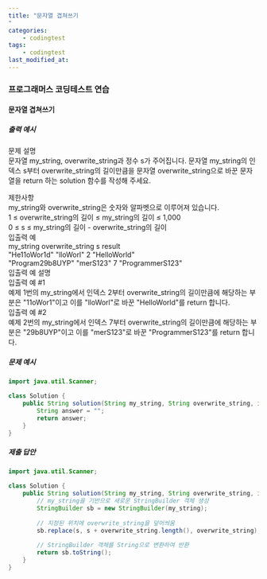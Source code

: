 ```yaml
---
title: "문자열 겹쳐쓰기
"
categories: 
    - codingtest
tags:
    - codingtest
last_modified_at:
---
```


### 프로그래머스 코딩테스트 연습

#### 문자열 겹쳐쓰기


##### 출력 예시
문제 설명  
문자열 my_string, overwrite_string과 정수 s가 주어집니다. 문자열 my_string의 인덱스 s부터 overwrite_string의 길이만큼을 문자열 overwrite_string으로 바꾼 문자열을 return 하는 solution 함수를 작성해 주세요.  

제한사항  
my_string와 overwrite_string은 숫자와 알파벳으로 이루어져 있습니다.  
1 ≤ overwrite_string의 길이 ≤ my_string의 길이 ≤ 1,000  
0 ≤ s ≤ my_string의 길이 - overwrite_string의 길이  
입출력 예  
my_string	overwrite_string	s	result  
"He11oWor1d"	"lloWorl"	2	"HelloWorld"  
"Program29b8UYP"	"merS123"	7	"ProgrammerS123"  
입출력 예 설명  
입출력 예 #1  
예제 1번의 my_string에서 인덱스 2부터 overwrite_string의 길이만큼에 해당하는 부분은 "11oWor1"이고 이를 "lloWorl"로 바꾼 "HelloWorld"를 return 합니다.  
입출력 예 #2  
예제 2번의 my_string에서 인덱스 7부터 overwrite_string의 길이만큼에 해당하는 부분은 "29b8UYP"이고 이를 "merS123"로 바꾼 "ProgrammerS123"를 return 합니다.  

##### 문제 예시
```java
import java.util.Scanner;

class Solution {
    public String solution(String my_string, String overwrite_string, int s) {
        String answer = "";
        return answer;
    }
}

```

##### 제출 답안
```java
import java.util.Scanner;

class Solution {
    public String solution(String my_string, String overwrite_string, int s) {
        // my_string을 기반으로 새로운 StringBuilder 객체 생성
        StringBuilder sb = new StringBuilder(my_string);
        
        // 지정된 위치에 overwrite_string을 덮어씌움
        sb.replace(s, s + overwrite_string.length(), overwrite_string);
        
        // StringBuilder 객체를 String으로 변환하여 반환
        return sb.toString();
    }
}

```